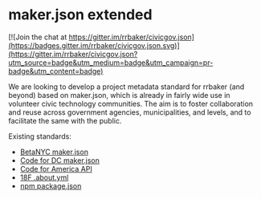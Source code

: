 # maker.json extended

[![Join the chat at https://gitter.im/rrbaker/civicgov.json](https://badges.gitter.im/rrbaker/civicgov.json.svg)](https://gitter.im/rrbaker/civicgov.json?utm_source=badge&utm_medium=badge&utm_campaign=pr-badge&utm_content=badge)

We are looking to develop a project metadata standard for rrbaker (and beyond) based on maker.json, which is already in fairly wide use in volunteer civic technology communities. The aim is to foster collaboration and reuse across government agencies, municipalities, and levels, and to facilitate the same with the public.

Existing standards:

* [BetaNYC maker.json](https://github.com/BetaNYC/maker.json)
* [Code for DC maker.json](http://codefordc.org/resources/specification.html)
* [Code for America API](http://codeforamerica.org/api/#project-properties)
* [18F .about.yml](https://github.com/18F/about_yml)
* [npm package.json](https://docs.npmjs.com/files/package.json)
